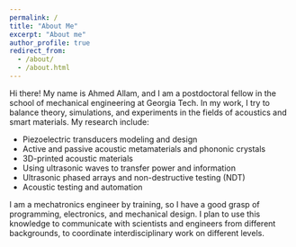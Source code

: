 ```yaml
---
permalink: /
title: "About Me"
excerpt: "About me"
author_profile: true
redirect_from: 
  - /about/
  - /about.html
---
```


Hi there! My name is Ahmed Allam, and I am a postdoctoral fellow in the school of mechanical
engineering at Georgia Tech. In my work, I try to balance theory, simulations, and experiments
in the fields of acoustics and smart materials. My research include:
* Piezoelectric transducers modeling and design 
* Active and passive acoustic metamaterials and phononic crystals
* 3D-printed acoustic materials
* Using ultrasonic waves to transfer power and information
* Ultrasonic phased arrays and non-destructive testing (NDT)
* Acoustic testing and automation

I am a mechatronics engineer by training, so I have a good grasp of programming, electronics, and mechanical design. 
I plan to use this knowledge to communicate with scientists and engineers from different backgrounds, 
to coordinate interdisciplinary work on different levels.
